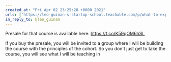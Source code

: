 ```yaml
---
created_at: "Fri Apr 02 23:25:28 +0000 2021"
urls: ['https://leo-guinan-s-startup-school.teachable.com/p/what-to-expect-when-you-re-entrepreneuring']
in_reply_to: @leo_guinan
---
```


Presale for that course is available here: https://t.co/K59qOM6hSL

If you buy the presale, you will be invited to a group where I will be building the course with the principles of the cohort. So you don't just get to take the course, you will see what I will be teaching in